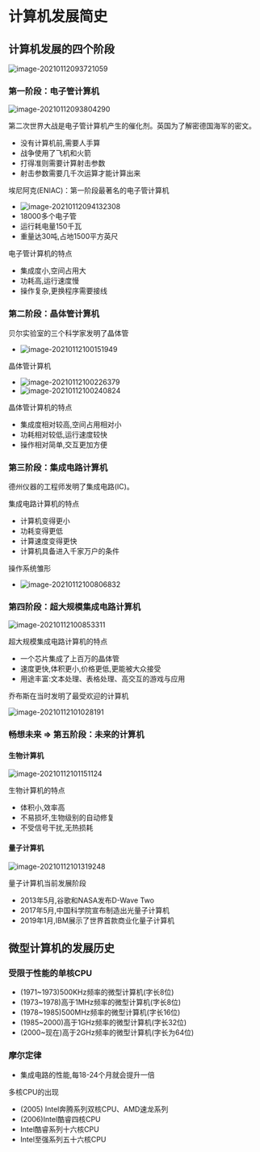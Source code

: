 # 计算机发展简史

## 计算机发展的四个阶段

![image-20210112093721059](计算机发展简史.assets/image-20210112093721059.png)

### 第一阶段：电子管计算机

![image-20210112093804290](计算机发展简史.assets/image-20210112093804290.png)

第二次世界大战是电子管计算机产生的催化剂。英国为了解密德国海军的密文。

* 没有计算机前,需要人手算
* 战争使用了飞机和火箭
* 打得准则需要计算射击参数
* 射击参数需要几千次运算才能计算出来

埃尼阿克(ENIAC)：第一阶段最著名的电子管计算机

* ![image-20210112094132308](计算机发展简史.assets/image-20210112094132308.png)
* 18000多个电子管
* 运行耗电量150千瓦
* 重量达30吨,占地1500平方英尺

电子管计算机的特点

* 集成度小,空间占用大
* 功耗高,运行速度慢
* 操作复杂,更换程序需要接线

### 第二阶段：晶体管计算机

贝尔实验室的三个科学家发明了晶体管

* ![image-20210112100151949](计算机发展简史.assets/image-20210112100151949.png)

晶体管计算机

* ![image-20210112100226379](计算机发展简史.assets/image-20210112100226379.png)
* ![image-20210112100240824](计算机发展简史.assets/image-20210112100240824.png)

晶体管计算机的特点

* 集成度相对较高,空间占用相对小
* 功耗相对较低,运行速度较快
* 操作相对简单,交互更加方便

### 第三阶段：集成电路计算机

德州仪器的工程师发明了集成电路(IC)。

集成电路计算机的特点

* 计算机变得更小
* 功耗变得更低
* 计算速度变得更快
* 计算机具备进入千家万户的条件

操作系统雏形

* ![image-20210112100806832](计算机发展简史.assets/image-20210112100806832.png)

### 第四阶段：超大规模集成电路计算机

![image-20210112100853311](计算机发展简史.assets/image-20210112100853311.png)

超大规模集成电路计算机的特点

*  一个芯片集成了上百万的晶体管
* 速度更快,体积更小,价格更低,更能被大众接受
* 用途丰富:文本处理、表格处理、高交互的游戏与应用

乔布斯在当时发明了最受欢迎的计算机

![image-20210112101028191](计算机发展简史.assets/image-20210112101028191.png)

### 畅想未来 => 第五阶段：未来的计算机

#### 生物计算机

![image-20210112101151124](计算机发展简史.assets/image-20210112101151124.png)

生物计算机的特点

* 体积小,效率高
* 不易损坏,生物级别的自动修复
* 不受信号干扰,无热损耗

#### 量子计算机

![image-20210112101319248](计算机发展简史.assets/image-20210112101319248.png)

量子计算机当前发展阶段

* 2013年5月,谷歌和NASA发布D-Wave Two
* 2017年5月,中国科学院宣布制造出光量子计算机
* 2019年1月,IBM展示了世界首款商业化量子计算机



## 微型计算机的发展历史

### 受限于性能的单核CPU

* (1971~1973)500KHz频率的微型计算机(字长8位)
* (1973~1978)高于1MHz频率的微型计算机(字长8位)
* (1978~1985)500MHz频率的微型计算机(字长16位)
* (1985~2000)高于1GHz频率的微型计算机(字长32位)
* (2000~现在)高于2GHz频率的微型计算机(字长为64位)

### 摩尔定律

* 集成电路的性能,每18-24个月就会提升一倍

多核CPU的出现

* (2005) Intel奔腾系列双核CPU、AMD速龙系列
* (2006)Intel酷睿四核CPU
* Intel酷睿系列十六核CPU
* Intel至强系列五十六核CPU